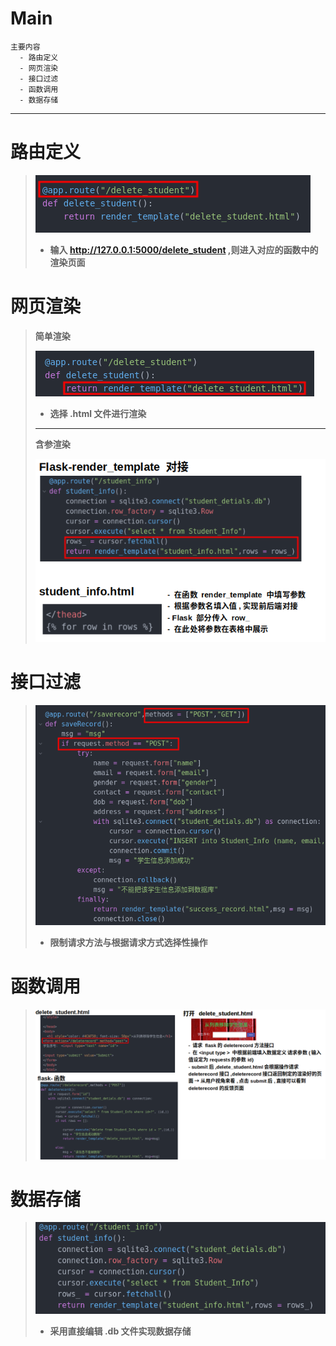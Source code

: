 # Main
```
主要内容
  - 路由定义
  - 网页渲染
  - 接口过滤
  - 函数调用
  - 数据存储
```
---

# 路由定义
> ![20230109_002849_30](./image/20230109_002849_30.png)
> - **输入 http://127.0.0.1:5000/delete_student ,则进入对应的函数中的渲染页面**

# 网页渲染
> **简单渲染**
>
> ![20230109_003140_92](./image/20230109_003140_92.png)
> - **选择 .html 文件进行渲染**
> ---
> **含参渲染**
>
> ![20230109_005926_61](./image/20230109_005926_61.png)

# 接口过滤
> ![20230109_010419_34](./image/20230109_010419_34.png)
> - **限制请求方法与根据请求方式选择性操作**

# 函数调用
> ![20230109_012229_80](./image/20230109_012229_80.png)

# 数据存储
> ![20230109_010711_26](./image/20230109_010711_26.png)
> - **采用直接编辑 .db 文件实现数据存储**
